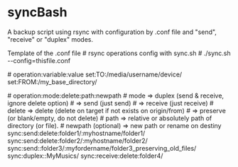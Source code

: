 # syncBash

A backup script using rsync with configuration by .conf file and  "send", "receive" or "duplex" modes.

Template of the .conf file
\# rsync operations config with sync.sh
\# ./sync.sh --config=thisfile.conf

\# operation:variable:value
set:TO:/media/username/device/
set:FROM:/my_base_directory/

\# operation:mode:delete:path:newpath
\# mode => duplex (send & receive, ignore delete option) 
\#      => send (just send)
\#      => receive (just receive)
\# delete => delete (delete on target if not exists on origin/from)
\#       => preserve (or blank/empty, do not delete)
\# path => relative or absolutely path of directory (or file).
\# newpath (optional) => new path or rename on destiny
sync:send:delete:folder1/:myhostname/folder1/
sync:send:delete:folder2/:myhostname/folder2/
sync:send::folder3/:myfordername/folder3_preserving_old_files/
sync:duplex::MyMusics/
sync:receive:delete:folder4/


